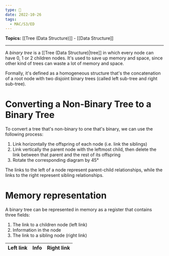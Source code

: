 ```yaml
---
type: 🧠
date: 2022-10-26
tags:
  - MAC/S3/ED
---
```


**Topics:** [[Tree (Data Structure)]] - [[Data Structure]]

---

A _binary tree_ is a [[Tree (Data Structure)|tree]] in which every node can have 0, 1 or 2 children nodes. It's used to save up memory and space, since other kind of trees can waste a lot of memory and space.

Formally, it's defined as a homogeneous structure that's the concatenation of a root node with two disjoint binary trees (called left sub-tree and right sub-tree).

# Converting a Non-Binary Tree to a Binary Tree

To convert a tree that's non-binary to one that's binary, we can use the following process:

1. Link horizontally the offspring of each node (i.e. link the siblings)
2. Link vertically the parent node with the leftmost child, then delete the link between that parent and the rest of its offspring
3. Rotate the corresponding diagram by 45°

The links to the left of a node represent parent-child relationships, while the links to the right represent sibling relationships.

# Memory representation

A binary tree can be represented in memory as a register that contains three fields:

1. The link to a children node (left link)
2. Information in the node
3. The link to a sibling node (right link)

| Left link | Info | Right link |
| --------- | ---- | ---------- |

